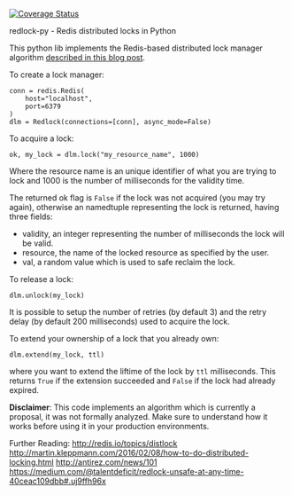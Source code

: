 [![Coverage Status](https://coveralls.io/repos/SPSCommerce/redlock-py/badge.png)](https://coveralls.io/r/SPSCommerce/redlock-py)

redlock-py - Redis distributed locks in Python

This python lib implements the Redis-based distributed lock manager algorithm [described in this blog post](http://redis.io/topics/distlock).

To create a lock manager:

    conn = redis.Redis(
        host="localhost",
        port=6379
    )
    dlm = Redlock(connections=[conn], async_mode=False)

To acquire a lock:

    ok, my_lock = dlm.lock("my_resource_name", 1000)

Where the resource name is an unique identifier of what you are trying to lock and 1000 is the number of milliseconds for the validity time.

The returned ok flag is `False` if the lock was not acquired (you may try again), otherwise an namedtuple representing the lock is returned, having three fields:

* validity, an integer representing the number of milliseconds the lock will be valid.
* resource, the name of the locked resource as specified by the user.
* val, a random value which is used to safe reclaim the lock.

To release a lock:

    dlm.unlock(my_lock)

It is possible to setup the number of retries (by default 3) and the retry delay (by default 200 milliseconds) used to acquire the lock.

To extend your ownership of a lock that you already own:

    dlm.extend(my_lock, ttl)

where you want to extend the liftime of the lock by `ttl` milliseconds.  This returns
`True` if the extension succeeded and `False` if the lock had already expired.

**Disclaimer**: This code implements an algorithm which is currently a proposal, it was not formally analyzed. Make sure to understand how it works before using it in your production environments.

Further Reading:
http://redis.io/topics/distlock
http://martin.kleppmann.com/2016/02/08/how-to-do-distributed-locking.html
http://antirez.com/news/101
https://medium.com/@talentdeficit/redlock-unsafe-at-any-time-40ceac109dbb#.uj9ffh96x
